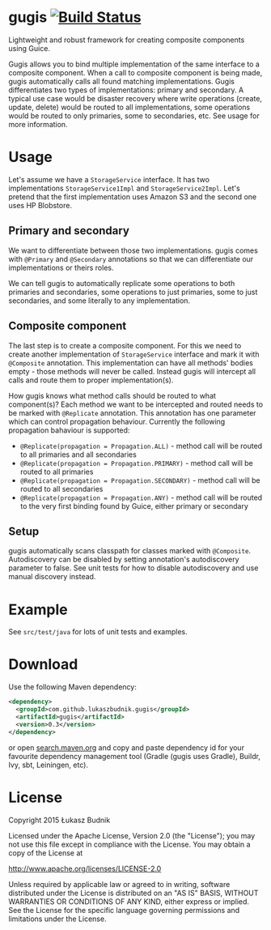 gugis [![Build Status](https://travis-ci.org/lukaszbudnik/gugis.svg?branch=master)](https://travis-ci.org/lukaszbudnik/gugis)
==============================

Lightweight and robust framework for creating composite components using Guice.

Gugis allows you to bind multiple implementation of the same interface to a composite component. When a call to composite component is being made, gugis automatically calls all found matching implementations. Gugis differentiates two types of implementations: primary and secondary. A typical use case would be disaster recovery where write operations (create, update, delete) would be routed to all implementations, some operations would be routed to only primaries, some to secondaries, etc. See usage for more information.

# Usage

Let's assume we have a `StorageService` interface. It has two implementations `StorageService1Impl` and `StorageService2Impl`. Let's pretend that the first implementation uses Amazon S3 and the second one uses HP Blobstore. 

## Primary and secondary

We want to differentiate between those two implementations. gugis comes with `@Primary` and `@Secondary` annotations so that we can differentiate our implementations or theirs roles.

We can tell gugis to automatically replicate some operations to both primaries and secondaries, some operations to just primaries, some to just secondaries, and some literally to any implementation.

## Composite component

The last step is to create a composite component. For this we need to create another implementation of `StorageService` interface and mark it with `@Composite` annotation. This implementation can have all methods' bodies empty - those methods will never be called. Instead gugis will intercept all calls and route them to proper implementation(s).

How gugis knows what method calls should be routed to what component(s)? Each method we want to be intercepted and routed needs to be marked with `@Replicate` annotation. This annotation has one parameter which can control propagation behaviour. Currently the following propagation bahaviour is supported:

* `@Replicate(propagation = Propagation.ALL)` - method call will be routed to all primaries and all secondaries
* `@Replicate(propagation = Propagation.PRIMARY)` - method call will be routed to all primaries
* `@Replicate(propagation = Propagation.SECONDARY)` - method call will be routed to all secondaries
* `@Replicate(propagation = Propagation.ANY)` - method call will be routed to the very first binding found by Guice, either primary or secondary

## Setup

gugis automatically scans classpath for classes marked with `@Composite`. Autodiscovery can be disabled by setting annotation's autodiscovery parameter to false. See unit tests for how to disable autodiscovery and use manual discovery instead.

# Example

See `src/test/java` for lots of unit tests and examples.

# Download

Use the following Maven dependency:

```xml
<dependency>
  <groupId>com.github.lukaszbudnik.gugis</groupId>
  <artifactId>gugis</artifactId>
  <version>0.3</version>
</dependency>
```

or open [search.maven.org](http://search.maven.org/#artifactdetails|com.github.lukaszbudnik.gugis|gugis|0.3|jar) and copy and paste dependency id for your favourite dependency management tool (Gradle (gugis uses Gradle), Buildr, Ivy, sbt, Leiningen, etc).

# License

Copyright 2015 Łukasz Budnik

Licensed under the Apache License, Version 2.0 (the "License");
you may not use this file except in compliance with the License.
You may obtain a copy of the License at

   <http://www.apache.org/licenses/LICENSE-2.0>

Unless required by applicable law or agreed to in writing, software
distributed under the License is distributed on an "AS IS" BASIS,
WITHOUT WARRANTIES OR CONDITIONS OF ANY KIND, either express or implied.
See the License for the specific language governing permissions and
limitations under the License.
